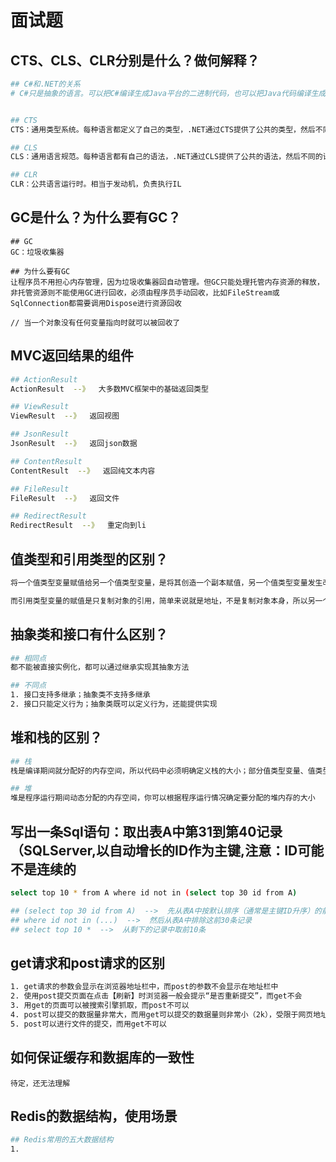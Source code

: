 # 面试题

## CTS、CLS、CLR分别是什么？做何解释？

```bash
## C#和.NET的关系
# C#只是抽象的语言。可以把C#编译生成Java平台的二进制代码，也可以把Java代码编译生成.NET平台的二进制代码。所以C#只是提供了if、while、+-*/、int、string等基础语法，而Convert.ToInt32、FileStream、SqlConnection等都是属于.NET平台的东西


## CTS
CTS：通用类型系统。每种语言都定义了自己的类型，.NET通过CTS提供了公共的类型，然后不同语言翻译成对用的.NET类型

## CLS
CLS：通用语言规范。每种语言都有自己的语法，.NET通过CLS提供了公共的语法，然后不同的语言翻译成对应的.NET语法

## CLR
CLR：公共语言运行时。相当于发动机，负责执行IL
```

## GC是什么？为什么要有GC？

```
## GC
GC：垃圾收集器

## 为什么要有GC
让程序员不用担心内存管理，因为垃圾收集器回自动管理。但GC只能处理托管内存资源的释放，非托管资源则不能使用GC进行回收，必须由程序员手动回收，比如FileStream或SqlConnection都需要调用Dispose进行资源回收

// 当一个对象没有任何变量指向时就可以被回收了
```

##  MVC返回结果的组件

```bash
## ActionResult
ActionResult  --》  大多数MVC框架中的基础返回类型

## ViewResult
ViewResult  --》  返回视图

## JsonResult
JsonResult  --》  返回json数据

## ContentResult
ContentResult  --》  返回纯文本内容

## FileResult
FileResult  --》  返回文件

## RedirectResult
RedirectResult  --》  重定向到li
```

## 值类型和引用类型的区别？

```bash
将一个值类型变量赋值给另一个值类型变量，是将其创造一个副本赋值，另一个值类型变量发生改变不会影响原来的值类型变量

而引用类型变量的赋值是只复制对象的引用，简单来说就是地址，不是复制对象本身，所以另一个引用类型变量发生变化时，原来的引用类型变量也会跟着变化
```

## 抽象类和接口有什么区别？

```bash
## 相同点
都不能被直接实例化，都可以通过继承实现其抽象方法

## 不同点
1. 接口支持多继承；抽象类不支持多继承
2. 接口只能定义行为；抽象类既可以定义行为，还能提供实现
```

## 堆和栈的区别？

```bash
## 栈
栈是编译期间就分配好的内存空间，所以代码中必须明确定义栈的大小；部分值类型变量、值类型参数等都在栈内存中

## 堆
堆是程序运行期间动态分配的内存空间，你可以根据程序运行情况确定要分配的堆内存的大小
```

## **写出一条Sql语句：取出表A中第31到第40记录（SQLServer,以自动增长的ID作为主键,注意：ID可能不是连续的**

```bash
select top 10 * from A where id not in (select top 30 id from A)

## (select top 30 id from A)  -->  先从表A中按默认排序（通常是主键ID升序）的前30条记录的ID
## where id not in (...)  -->  然后从表A中排除这前30条记录
## select top 10 *  -->  从剩下的记录中取前10条
```

## get请求和post请求的区别

```bash
1. get请求的参数会显示在浏览器地址栏中，而post的参数不会显示在地址栏中
2. 使用post提交页面在点击【刷新】时浏览器一般会提示“是否重新提交”，而get不会
3. 用get的页面可以被搜索引擎抓取，而post不可以
4. post可以提交的数据量非常大，而用get可以提交的数据量则非常小（2k），受限于网页地址长度
5. post可以进行文件的提交，而用get不可以
```

## 如何保证缓存和数据库的一致性

```
待定，还无法理解
```

## Redis的数据结构，使用场景

```bash
## Redis常用的五大数据结构
1. 
```







